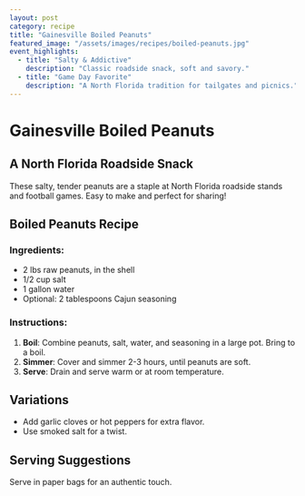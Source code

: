 ```yaml
---
layout: post
category: recipe
title: "Gainesville Boiled Peanuts"
featured_image: "/assets/images/recipes/boiled-peanuts.jpg"
event_highlights:
  - title: "Salty & Addictive"
    description: "Classic roadside snack, soft and savory."
  - title: "Game Day Favorite"
    description: "A North Florida tradition for tailgates and picnics."
---
```


# Gainesville Boiled Peanuts

## A North Florida Roadside Snack

These salty, tender peanuts are a staple at North Florida roadside stands and football games. Easy to make and perfect for sharing!

## Boiled Peanuts Recipe

### Ingredients:
- 2 lbs raw peanuts, in the shell
- 1/2 cup salt
- 1 gallon water
- Optional: 2 tablespoons Cajun seasoning

### Instructions:

1. **Boil**: Combine peanuts, salt, water, and seasoning in a large pot. Bring to a boil.
2. **Simmer**: Cover and simmer 2-3 hours, until peanuts are soft.
3. **Serve**: Drain and serve warm or at room temperature.

## Variations
- Add garlic cloves or hot peppers for extra flavor.
- Use smoked salt for a twist.

## Serving Suggestions
Serve in paper bags for an authentic touch.
